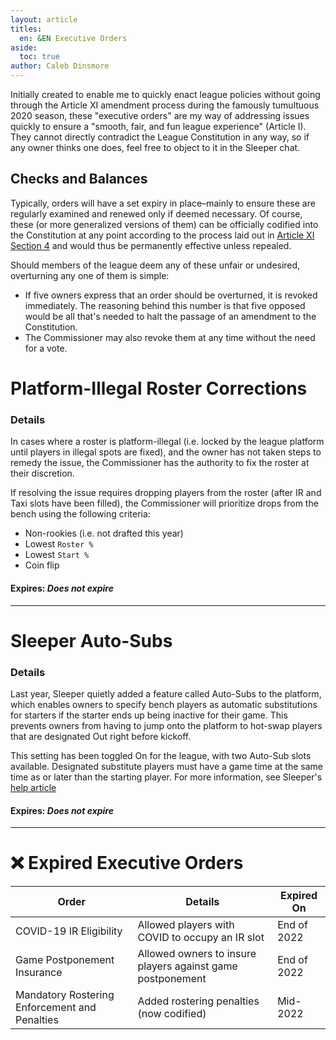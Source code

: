 ```yaml
---
layout: article
titles:
  en: &EN Executive Orders
aside:
  toc: true
author: Caleb Dinsmore
---
```


Initially created to enable me to quickly enact league policies without going through the Article XI amendment process during the famously tumultuous 2020 season, these "executive orders" are my way of addressing issues quickly to ensure a "smooth, fair, and fun league experience" (Article I). They cannot directly contradict the League Constitution in any way, so if any owner thinks one does, feel free to object to it in the Sleeper chat.

## Checks and Balances

Typically, orders will have a set expiry in place–mainly to ensure these are regularly examined and renewed only if deemed necessary. Of course, these (or more generalized versions of them) can be officially codified into the Constitution at any point according to the process laid out in [Article XI Section 4](https://edusports.us/misc/constitution.html#article-xi---creating-new-league-rules) and would thus be permanently effective unless repealed.

Should members of the league deem any of these unfair or undesired, overturning any one of them is simple:

- If five owners express that an order should be overturned, it is revoked immediately. The reasoning behind this number is that five opposed would be all that's needed to halt the passage of an amendment to the Constitution.
- The Commissioner may also revoke them at any time without the need for a vote.

# Platform-Illegal Roster Corrections

### Details

In cases where a roster is platform-illegal (i.e. locked by the league platform until players in illegal spots are fixed), and the owner has not taken steps to remedy the issue, the Commissioner has the authority to fix the roster at their discretion.

If resolving the issue requires dropping players from the roster (after IR and Taxi slots have been filled), the Commissioner will prioritize drops from the bench using the following criteria:

- Non-rookies (i.e. not drafted this year)
- Lowest `Roster %`
- Lowest `Start %`
- Coin flip

#### Expires: _Does not expire_

---

# Sleeper Auto-Subs

### Details

Last year, Sleeper quietly added a feature called Auto-Subs to the platform, which enables owners to specify bench players as automatic substitutions for starters if the starter ends up being inactive for their game. This prevents owners from having to jump onto the platform to hot-swap players that are designated Out right before kickoff.

This setting has been toggled On for the league, with two Auto-Sub slots available. Designated substitute players must have a game time at the same time as or later than the starting player. For more information, see Sleeper's [help article](https://support.sleeper.com/en/articles/9731991-how-does-player-autosubs-work)

#### Expires: _Does not expire_

---

# ❌ Expired Executive Orders

| Order                                         | Details                                                    | Expired On  |
| --------------------------------------------- | ---------------------------------------------------------- | ----------- |
| COVID-19 IR Eligibility                       | Allowed players with COVID to occupy an IR slot            | End of 2022 |
| Game Postponement Insurance                   | Allowed owners to insure players against game postponement | End of 2022 |
| Mandatory Rostering Enforcement and Penalties | Added rostering penalties (now codified)                   | Mid-2022    |
